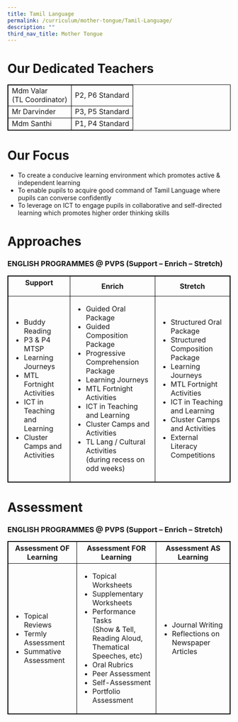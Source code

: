 ```yaml
---
title: Tamil Language
permalink: /curriculum/mother-tongue/Tamil-Language/
description: ""
third_nav_title: Mother Tongue
---
```

# Our Dedicated Teachers
 
<table style="width:100%">

  <tr>
    <td>Mdm Valar<br>(TL Coordinator)</td>
    <td>P2, P6 Standard</td>
  </tr>
  <tr>
    <td>Mr Darvinder</td>
    <td>P3, P5 Standard</td>
  </tr>
  <tr>
    <td>Mdm Santhi</td>
    <td>P1, P4 Standard</td>
  </tr>
</table>

# Our Focus
<ul>
<li>To create a conducive learning environment which promotes active & independent learning</li>
<li>To enable pupils to acquire good command of Tamil Language where pupils can converse confidently</li>
<li>To leverage on ICT to engage pupils in collaborative and self-directed learning which promotes higher order thinking skills</li>
</ul>

# Approaches

<style>
table, th, td {
  border:1px solid black;
}
</style>

<h3>ENGLISH PROGRAMMES @ PVPS (Support – Enrich – Stretch)</h3>

<table style="width:100%">
  <tr>
		<th>Support</p></th>
		<th>Enrich</span></th>
    <th>Stretch</th>
  </tr>
  <tr>
    <td><ul>
    <li>Buddy Reading</li>
    <li>P3 & P4 MTSP</li>
    <li>Learning Journeys</li>
    <li>MTL Fortnight Activities</li>
    <li>ICT in Teaching and Learning</li>
    <li>Cluster Camps and Activities</li></ul>
    </td>
    <td><ul>
    <li>Guided Oral Package</li>
    <li>Guided Composition Package</li>
    <li>Progressive Comprehension Package</li>
    <li>Learning Journeys</li>
    <li>MTL Fortnight Activities</li>
    <li>ICT in Teaching and Learning</li>
    <li>Cluster Camps and Activities</li>
    <li>TL Lang / Cultural Activities<br>
(during recess on odd weeks)
</li></ul>
    </td>
    <td><ul>
    <li>Structured Oral Package</li>
    <li>Structured Composition Package</li>
    <li>Learning Journeys</li>
    <li>MTL Fortnight Activities</li>
    <li>ICT in Teaching and Learning</li>
    <li>Cluster Camps and Activities</li>
    <li>External Literacy Competitions</li></ul>
    </td>
  </tr>
</table>

# Assessment

<style>
table, th, td {
  border:1px solid black;
}
</style>

<h3>ENGLISH PROGRAMMES @ PVPS (Support – Enrich – Stretch)</h3>

<table style="width:100%">
  <tr>
	<th>Assessment OF Learning</th>
	<th>Assessment FOR Learning</th>
    <th>Assessment AS Learning
</th>
  </tr>
  <tr>
    <td><ul>
    <li>Topical Reviews </li>
    <li>Termly Assessment</li>
    <li>Summative Assessment</li></ul>
    </td>
    <td><ul>
    <li>Topical Worksheets</li>
    <li>Supplementary Worksheets</li>
    <li>Performance Tasks<br>(Show & Tell, Reading Aloud,<br>Thematical Speeches, etc)</li>
    <li>Oral Rubrics</li>
    <li>Peer Assessment</li>
    <li>Self-Assessment</li>
    <li>Portfolio Assessment</li></ul>
    </td>
    <td><ul>
    <li>Journal Writing</li>
    <li>Reflections on Newspaper Articles</li></ul>
    </td>
  </tr>

</table>